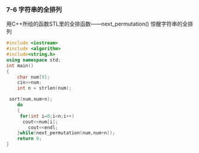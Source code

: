### 7-6 字符串的全排列

 用C++所给的函数STL里的全排函数——next_permutation() 惊醒字符串的全排列

```c++
#include <iostream>
#include <algorithm>
#include<string.h>
using namespace std;
int main()
{
    char num[9];
    cin>>num;
    int n = strlen(num);

 sort(num,num+n);
    do
    {
     for(int i=0;i<n;i++)
      cout<<num[i];
        cout<<endl;
    }while(next_permutation(num,num+n));
    return 0;
}
```

